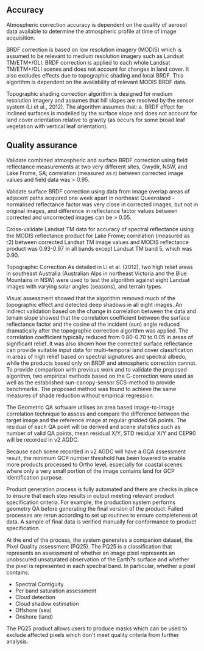 ## Accuracy

Atmospheric correction accuracy is dependent on the quality of aerosol data available to determine the atmospheric profile at time of image acquisition.

BRDF correction is based on low resolution imagery (MODIS) which is assumed to be relevant to medium resolution imagery such as Landsat TM/ETM+/OLI. BRDF correction is applied to each whole Landsat TM/ETM+/OLI scenes and does not account for changes in land cover. It also excludes effects due to topographic shading and local BRDF. This algorithm is dependent on the availability of relevant MODIS BRDF data.

Topographic shading correction algorithm is designed for medium resolution imagery and assumes that hill slopes are resolved by the sensor system (Li et al., 2012). The algorithm assumes that: a. BRDF effect for inclined surfaces is modelled by the surface slope and does not account for land cover orientation relative to gravity (as occurs for some broad leaf vegetation with vertical leaf orientation).

## Quality assurance

Validate combined atmospheric and surface BRDF correction using field reflectance measurements at two very different sites, Gwydir, NSW, and Lake Frome, SA; correlation (measured as r) between corrected image values and field data was > 0.95.

Validate surface BRDF correction using data from image overlap areas of adjacent paths acquired one week apart in northeast Queensland - normalised reflectance factor was very close in corrected images, but not in original images, and difference in reflectance factor values between corrected and uncorrected images can be > 0.05.

Cross-validate Landsat TM data for accuracy of spectral reflectance using the MODIS reflectance product for Lake Frome; correlation (measured as r2) between corrected Landsat TM image values and MODIS reflectance product was 0.93-0.97 in all bands except Landsat TM band 5, which was 0.90.

Topographic Correction As detailed in Li et al. (2012), two high relief areas in southeast Australia (Australian Alps in northeast Victoria and the Blue Mountains in NSW) were used to test the algorithm against eight Landsat images with varying solar angles (seasons), and terrain types.

Visual assessment showed that the algorithm removed much of the topographic effect and detected deep shadows in all eight images. An indirect validation based on the change in correlation between the data and terrain slope showed that the correlation coefficient between the surface reflectance factor and the cosine of the incident (sun) angle reduced dramatically after the topographic correction algorithm was applied. The correlation coefficient typically reduced from 0.80-0.70 to 0.05 in areas of significant relief. It was also shown how the corrected surface reflectance can provide suitable input data for multi-temporal land cover classification in areas of high relief based on spectral signatures and spectral albedo, while the products based only on BRDF and atmospheric correction cannot. To provide comparison with previous work and to validate the proposed algorithm, two empirical methods based on the C-correction were used as well as the established sun-canopy-sensor SCS-method to provide benchmarks. The proposed method was found to achieve the same measures of shade reduction without empirical regression.

The Geometric QA software utilises an area based image-to-image correlation technique to assess and compare the difference between the target image and the reference image at regular gridded QA points. The residual of each QA point will be derived and scene statistics such as number of valid QA points, mean residual X/Y, STD residual X/Y and CEP90 will be recorded in v2 AGDC.

Because each scene recorded in v2 AGDC will have a GQA assessment result, the minimum GCP number threshold has been lowered to enable more products processed to Ortho level, especially for coastal scenes where only a very small portion of the image contains land for GCP identification purpose.

Product generation process is fully automated and there are checks in place to ensure that each step results in output meeting relevant product specification criteria. For example, the production system performs geometry QA before generating the final version of the product. Failed processes are rerun according to set up routines to ensure completeness of data. A sample of final data is verified manually for conformance to product specification.

At the end of the process, the system generates a companion dataset, the Pixel Quality assessment (PQ25). The PQ25 is a classification that represents an assessment of whether an image pixel represents an unobscured unsaturated observation of the Earth?s surface and whether the pixel is represented in each spectral band. In particular, whether a pixel contains:

* Spectral Contiguity
* Per band saturation assessment
* Cloud detection
* Cloud shadow estimation
* Offshore (sea)
* Onshore (land)

The PQ25 product allows users to produce masks which can be used to exclude affected pixels which don't meet quality criteria from further analysis.

